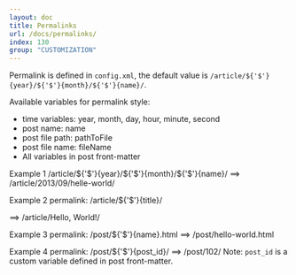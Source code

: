 ```yaml
---
layout: doc
title: Permalinks
url: /docs/permalinks/
index: 130
group: "CUSTOMIZATION"
---
```


Permalink is defined in `config.xml`, the default value is `/article/${'$'}{year}/${'$'}{month}/${'$'}{name}/`.

Available variables for permalink style:
- time variables: year, month, day, hour, minute, second
- post name: name
- post file path: pathToFile
- post file name: fileName
- All variables in post front-matter

Example 1
	 /article/${'$'}{year}/${'$'}{month}/${'$'}{name}/
==>
	/article/2013/09/helle-world/

Example 2
	permalink: /article/${'$'}{title}/

==>
	/article/Hello, World!/

Example 3
	permalink: /post/${'$'}{name}.html
==>
	/post/hello-world.html

Example 4
	permalink: /post/${'$'}{post_id}/
==>
	/post/102/
Note: `post_id` is a custom variable defined in post front-matter.

